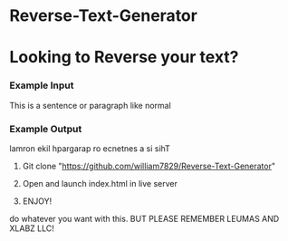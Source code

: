 # Reverse-Text-Generator

<h1>Looking to Reverse your text?</h1>
<h3>Example Input</h3>
<p>This is a sentence or paragraph like normal</p>

<h3>Example Output</h3>
<p>lamron ekil hpargarap ro ecnetnes a si sihT  </p>

1) Git clone "https://github.com/william7829/Reverse-Text-Generator"

2) Open and launch index.html in live server

3) ENJOY!


do whatever you want with this. BUT PLEASE REMEMBER LEUMAS AND XLABZ LLC!

